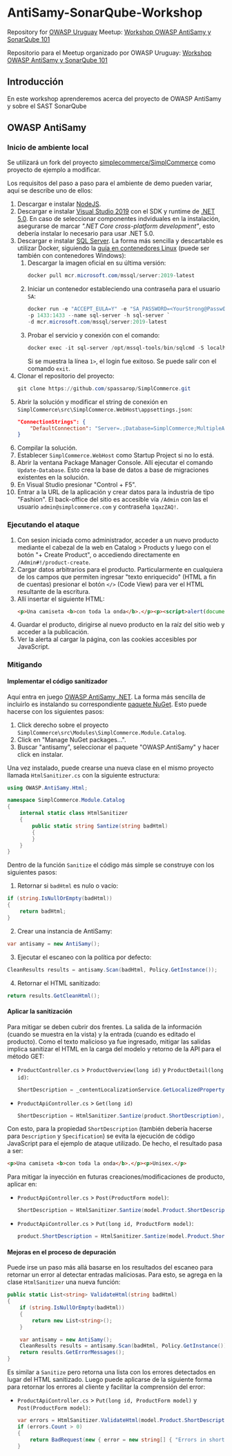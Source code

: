 # AntiSamy-SonarQube-Workshop

Repository for [OWASP Uruguay](https://owasp.org/uruguay) Meetup: [Workshop OWASP AntiSamy y SonarQube 101](https://www.meetup.com/es/OWASP-Uruguay-Chapter/events/274852316/)

Repositorio para el Meetup organizado por OWASP Uruguay: [Workshop OWASP AntiSamy y SonarQube 101](https://www.meetup.com/es/OWASP-Uruguay-Chapter/events/274852316/)

## Introducción
En este workshop aprenderemos acerca del proyecto de OWASP AntiSamy y sobre el SAST SonarQube


## OWASP AntiSamy 

### Inicio de ambiente local

Se utilizará un fork del proyecto [simplecommerce/SimplCommerce](https://github.com/spassarop/SimplCommerce) como proyecto de ejemplo a modificar.

Los requisitos del paso a paso para el ambiente de demo pueden variar, aquí se describe uno de ellos:

1.  Descargar e instalar [NodeJS](https://nodejs.org/en/download/).
2.  Descargar e instalar [Visual Studio 2019](https://visualstudio.microsoft.com/vs/community/) con el SDK y runtime de [.NET 5.0](https://dotnet.microsoft.com/download/dotnet/5.0). En caso de seleccionar componentes indviduales en la instalación, asegurarse de marcar *".NET Core cross-platform development"*, esto debería instalar lo necesario para usar .NET 5.0.
3.  Descargar e instalar [SQL Server](https://www.microsoft.com/en-us/sql-server/sql-server-downloads). La forma más sencilla y descartable es utilizar Docker, siguiendo la [guía en contenedores Linux](https://docs.microsoft.com/en-us/sql/linux/quickstart-install-connect-docker?view=sql-server-ver15&pivots=cs1-powershell) (puede ser también con contenedores Windows):
    1.  Descargar la imagen oficial en su última versión:  
        ```powershell
        docker pull mcr.microsoft.com/mssql/server:2019-latest
        ```
    2.  Iniciar un contenedor estableciendo una contraseña para el usuario `SA`:  
        ```powershell
        docker run -e "ACCEPT_EULA=Y" -e "SA_PASSWORD=<YourStrong@Passw0rd>" `
        -p 1433:1433 --name sql-server -h sql-server `
        -d mcr.microsoft.com/mssql/server:2019-latest
        ```
    3.  Probar el servicio y conexión con el comando:
        ```powershell
        docker exec -it sql-server /opt/mssql-tools/bin/sqlcmd -S localhost -U SA -P "<YourStrong@Passw0rd>"
        ```
        Si se muestra la línea `1>`, el login fue exitoso. Se puede salir con el comando `exit`.
4.  Clonar el repositorio del proyecto:
    ```powershell
    git clone https://github.com/spassarop/SimplCommerce.git
    ```
5.  Abrir la solución y modificar el string de conexión en `SimplCommerce\src\SimplCommerce.WebHost\appsettings.json`:
    ```json
    "ConnectionStrings": {
        "DefaultConnection": "Server=.;Database=SimplCommerce;MultipleActiveResultSets=true;User Id=sa;Password=<YourStrong@Passw0rd>;"  
    }
    ```
6.  Compilar la solución.
7.  Establecer `SimplCommerce.WebHost` como Startup Project si no lo está.
8.  Abrir la ventana Package Manager Console. Allí ejecutar el comando `Update-Database`. Esto crea la base de datos a base de migraciones existentes en la solución.
9.  En Visual Studio presionar "Control + F5".
10. Entrar a la URL de la aplicación y crear datos para la industria de tipo "Fashion". El back-office del sitio es accesible vía `/Admin` con las el usuario `admin@simplcommerce.com` y contraseña `1qazZAQ!`.

### Ejecutando el ataque
1.  Con sesion iniciada como administrador, acceder a un nuevo producto mediante el cabezal de la web en Catalog > Products y luego con el botón "+ Create Product", o accediendo directamente en `/Admin#!/product-create`.
2.  Cargar datos arbitrarios para el producto. Particularmente en cualquiera de los campos que permiten ingresar "texto enriquecido" (HTML a fin de cuentas) presionar el botón `</>` (Code View) para ver el HTML resultante de la escritura.
3.  Allí insertar el siguiente HTML: 
    ```html
    <p>Una camiseta <b>con toda la onda</b>.</p><p><script>alert(document.cookie)</script>Unisex.</p>
    ```
4.  Guardar el producto, dirigirse al nuevo producto en la raíz del sitio web y acceder a la publicación.
5.  Ver la alerta al cargar la página, con las cookies accesibles por JavaScript.

### Mitigando

#### Implementar el código sanitizador
Aquí entra en juego [OWASP AntiSamy .NET](https://github.com/spassarop/antisamy-dotnet). La forma más sencilla de incluirlo es instalando su correspondiente [paquete NuGet](https://www.nuget.org/packages/OWASP.AntiSamy/). Esto puede hacerse con los siguientes pasos:
1.  Click derecho sobre el proyecto `SimplCommerce\src\Modules\SimplCommerce.Module.Catalog`.
2.  Click en "Manage NuGet packages...".
3.  Buscar "antisamy", seleccionar el paquete "OWASP.AntiSamy" y hacer click en instalar.

Una vez instalado, puede crearse una nueva clase en el mismo proyecto llamada `HtmlSanitizer.cs` con la siguiente estructura:
```csharp
using OWASP.AntiSamy.Html;

namespace SimplCommerce.Module.Catalog
{
    internal static class HtmlSanitizer
    {
        public static string Santize(string badHtml)
        {
        }
    }
}
```
Dentro de la función `Sanitize` el código más simple se construye con los siguientes pasos:
1.  Retornar si `badHtml` es nulo o vacío:
```csharp
if (string.IsNullOrEmpty(badHtml))
{
    return badHtml;
}
```
2.  Crear una instancia de AntiSamy:
```csharp
var antisamy = new AntiSamy();
```
3.  Ejecutar el escaneo con la política por defecto:
```csharp
CleanResults results = antisamy.Scan(badHtml, Policy.GetInstance());
```
4.  Retornar el HTML sanitizado:
```csharp
return results.GetCleanHtml();
```

#### Aplicar la sanitización

Para mitigar se deben cubrir dos frentes. La salida de la información (cuando se muestra en la vista) y la entrada (cuando es editado el producto). Como el texto malicioso ya fue ingresado, mitigar las salidas implica sanitizar el HTML en la carga del modelo y retorno de la API para el método GET:
-   `ProductController.cs` > `ProductOverview(long id)` y `ProductDetail(long id)`:
    ```csharp
    ShortDescription = _contentLocalizationService.GetLocalizedProperty(product, nameof(product.ShortDescription), HtmlSanitizer.Santize(product.ShortDescription)),
    ```
-   `ProductApiController.cs` > `Get(long id)`
    ```csharp
    ShortDescription = HtmlSanitizer.Santize(product.ShortDescription),
    ```
Con esto, para la propiedad `ShortDescription` (también debería hacerse para `Description` y `Specification`) se evita la ejecución de código JavaScript para el ejemplo de ataque utilizado. De hecho, el resultado pasa a ser:
```html
<p>Una camiseta <b>con toda la onda</b>.</p><p>Unisex.</p>
```

Para mitigar la inyección en futuras creaciones/modificaciones de producto, aplicar en:
-   `ProductApiController.cs` > `Post(ProductForm model)`:
    ```csharp
    ShortDescription = HtmlSanitizer.Santize(model.Product.ShortDescription),
    ```
-   `ProductApiController.cs` > `Put(long id, ProductForm model)`:
    ```csharp
    product.ShortDescription = HtmlSanitizer.Santize(model.Product.ShortDescription);
    ```
#### Mejoras en el proceso de depuración
Puede irse un paso más allá basarse en los resultados del escaneo para retornar un error al detectar entradas maliciosas. Para esto, se agrega en la clase `HtmlSanitizer` una nueva función:
```csharp
public static List<string> ValidateHtml(string badHtml)
{
    if (string.IsNullOrEmpty(badHtml))
    {
        return new List<string>();
    }

    var antisamy = new AntiSamy();
    CleanResults results = antisamy.Scan(badHtml, Policy.GetInstance());
    return results.GetErrorMessages();
}
```
Es similar a `Sanitize` pero retorna una lista con los errores detectados en lugar del HTML sanitizado. Luego puede aplicarse de la siguiente forma para retornar los errores al cliente y facilitar la comprensión del error:
-   `ProductApiController.cs` > `Put(long id, ProductForm model)` y `Post(ProductForm model)`:
    ```csharp
    var errors = HtmlSanitizer.ValidateHtml(model.Product.ShortDescription);
    if (errors.Count > 0)
    {
        return BadRequest(new { error = new string[] { "Errors in short description: " + string.Join(",\n", errors) } });
    }
    ```
